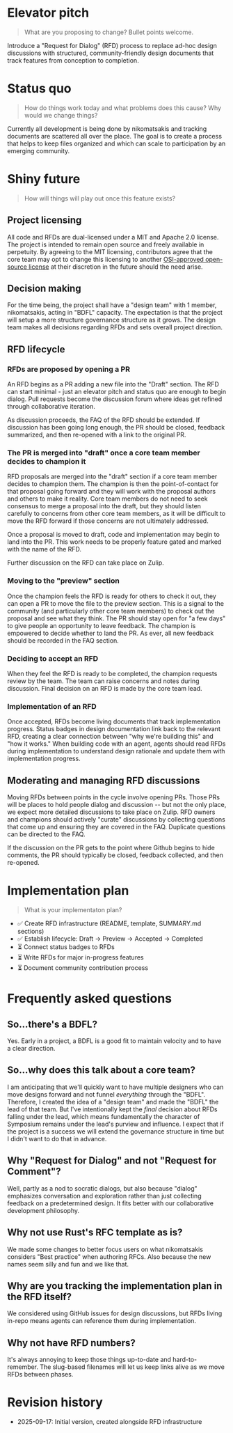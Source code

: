 # Elevator pitch

> What are you proposing to change? Bullet points welcome.

Introduce a "Request for Dialog" (RFD) process to replace ad-hoc design discussions with structured, community-friendly design documents that track features from conception to completion.

# Status quo

> How do things work today and what problems does this cause? Why would we change things?

Currently all development is being done by nikomatsakis and tracking documents are scattered all over the place. The goal is to create a process that helps to keep files organized and which can scale to participation by an emerging community.

# Shiny future

> How will things will play out once this feature exists?

## Project licensing

All code and RFDs are dual-licensed under a MIT and Apache 2.0 license. The project is intended to remain open source and freely available in perpetuity. By agreeing to the MIT licensing, contributors agree that the core team may opt to change this licensing to another [OSI-approved open-source license](https://opensource.org/licenses) at their discretion in the future should the need arise.

## Decision making

For the time being, the project shall have a "design team" with 1 member, nikomatsakis, acting in "BDFL" capacity. The expectation is that the project will setup a more structure governance structure as it grows. The design team makes all decisions regarding RFDs and sets overall project direction.

## RFD lifecycle

### RFDs are proposed by opening a PR

An RFD begins as a PR adding a new file into the "Draft" section. The RFD can start minimal - just an elevator pitch and status quo are enough to begin dialog. Pull requests become the discussion forum where ideas get refined through collaborative iteration. 

As discussion proceeds, the FAQ of the RFD should be extended. If discussion has been going long enough, the PR should be closed, feedback summarized, and then re-opened with a link to the original PR.

### The PR is merged into "draft" once a core team member decides to champion it

RFD proposals are merged into the "draft" section if a core team member decides to champion them. The champion is then the point-of-contact for that proposal going forward and they will work with the proposal authors and others to make it reality. Core team members do not need to seek consensus to merge a proposal into the draft, but they should listen carefully to concerns from other core team members, as it will be difficult to move the RFD forward if those concerns are not ultimately addressed.

Once a proposal is moved to draft, code and implementation may begin to land into the PR. This work needs to be properly feature gated and marked with the name of the RFD.

Further discussion on the RFD can take place on Zulip.

### Moving to the "preview" section

Once the champion feels the RFD is ready for others to check it out, they can open a PR to move the file to the preview section. This is a signal to the community (and particularly other core team members) to check out the proposal and see what they think. The PR should stay open for "a few days" to give people an opportunity to leave feedback. The champion is empowered to decide whether to land the PR. As ever, all new feedback should be recorded in the FAQ section.

### Deciding to accept an RFD

When they feel the RFD is ready to be completed, the champion requests review by the team. The team can raise concerns and notes during discussion. Final decision on an RFD is made by the core team lead. 

### Implementation of an RFD

Once accepted, RFDs become living documents that track implementation progress. Status badges in design documentation link back to the relevant RFD, creating a clear connection between "why we're building this" and "how it works." When building code with an agent, agents should read RFDs during implementation to understand design rationale and update them with implementation progress.

## Moderating and managing RFD discussions

Moving RFDs between points in the cycle involve opening PRs. Those PRs will be places to hold people dialog and discussion -- but not the only place, we expect more detailed discussions to take place on Zulip. RFD owners and champions should actively "curate" discussions by collecting questions that come up and ensuring they are covered in the FAQ. Duplicate questions can be directed to the FAQ.

If the discussion on the PR gets to the point where Github begins to hide comments, the PR should typically be closed, feedback collected, and then re-opened.

# Implementation plan

> What is your implementaton plan?

* ✅ Create RFD infrastructure (README, template, SUMMARY.md sections)
* ✅ Establish lifecycle: Draft → Preview → Accepted → Completed  
* ⏳ Connect status badges to RFDs
* ⏳ Write RFDs for major in-progress features
* ⏳ Document community contribution process

# Frequently asked questions

## So...there's a BDFL?

Yes. Early in a project, a BDFL is a good fit to maintain velocity and to have a clear direction.

## So...why does this talk about a core team?

I am anticipating that we'll quickly want to have multiple designers who can move designs forward and not funnel *everything* through the "BDFL". Therefore, I created the idea of a "design team" and made the "BDFL" the lead of that team. But I've intentionally kept the *final* decision about RFDs falling under the lead, which means fundamentally the character of Symposium remains under the lead's purview and influence. I expect that if the project is a success we will extend the governance structure in time but I didn't want to do that in advance.

## Why "Request for Dialog" and not "Request for Comment"?

Well, partly as a nod to socratic dialogs, but also because "dialog" emphasizes conversation and exploration rather than just collecting feedback on a predetermined design. It fits better with our collaborative development philosophy.

## Why not use Rust's RFC template as is?

We made some changes to better focus users on what nikomatsakis considers "Best practice" when authoring RFCs. Also because the new names seem silly and fun and we like that.

## Why are you tracking the implementation plan in the RFD itself?

We considered using GitHub issues for design discussions, but RFDs living in-repo means agents can reference them during implementation.

## Why not have RFD numbers?

It's always annoying to keep those things up-to-date and hard-to-remember. The slug-based filenames will let us keep links alive as we move RFDs between phases.

# Revision history

- 2025-09-17: Initial version, created alongside RFD infrastructure

